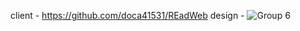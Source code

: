 client - https://github.com/doca41531/REadWeb
design - ![Group 6](https://github.com/user-attachments/assets/45d0c39f-c138-4903-bfe0-217afaa76505)
